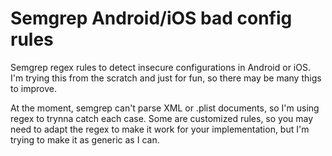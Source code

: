 # Semgrep Android/iOS bad config rules
Semgrep regex rules to detect insecure configurations in Android or iOS. I'm trying this from the scratch and just for fun, so there may be many thigs to improve.

At the moment, semgrep can't parse XML or .plist documents, so I'm using regex to trynna catch each case. Some are customized rules, so you may need to adapt the regex to make it work for your implementation, but I'm trying to make it as generic as I can.
